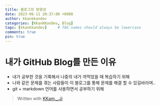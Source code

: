 ```yaml
---
title: 블로그의 방향성
date: 2023-06-11 20:37:00 +0900
author: kkankkandev
categories: [KKanKKanDev, Blog]
tags: [kkankkandev]     # TAG names should always be lowercase
comments: true
pin: true
---
```


# 내가 GitHub Blog를 만든 이유
 - 내가 공부한 것을 기록해서 나중의 내가 까먹었을 때 복습하기 위해
 - 나와 같은 문제를 겪는 사람들이 이 블로그를 통해 문제를 해결 할 수 있길바라며..
 - git + markdown 언어를 사용하면서 공부하기 위해

> Written with [KKam._.Ji](https://www.instagram.com/kkam._.ji/)
